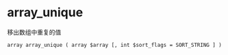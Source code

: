# array\_unique

移出数组中重复的值

```
array array_unique ( array $array [, int $sort_flags = SORT_STRING ] )
```



